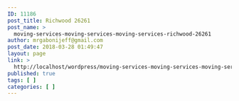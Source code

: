 ```yaml
---
ID: 11186
post_title: Richwood 26261
post_name: >
  moving-services-moving-services-moving-services-richwood-26261
author: mrgabonijeff@gmail.com
post_date: 2018-03-28 01:49:47
layout: page
link: >
  http://localhost/wordpress/moving-services-moving-services-moving-services-richwood-26261/
published: true
tags: [ ]
categories: [ ]
---
```

